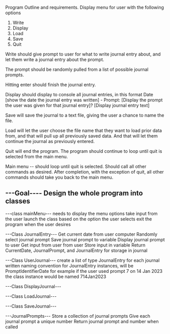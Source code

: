 Program Outline and requirements.
Display menu for user with the following options
1. Write
2. Display
3. Load
4. Save
5. Quit

Write should give prompt to user for what to write journal entry about, and let them write a journal entry about the prompt. 

The prompt should be randomly pulled from a list of possible journal prompts. 

Hitting enter should finish the journal entry. 

Display should display to console all journal entries, in this format 
Date [show the date the journal entry was written] - Prompt: [Display the prompt the user was given for that journal entry]? [Display journal entry text] 

Save will save the journal to a text file, giving the user a chance to name the file. 

Load will let the user choose the file name that they want to load prior data from, and that will pull up all previously saved data. And that will let them continue the journal as previously entered. 

Quit will end the program. The program should continue to loop until quit is selected from the main menu. 


Main menu -- should loop until quit is selected. Should call all other commands as desired. After completion, with the exception of quit, all other commands should take you back to the main menu. 

---Goal----
Design the whole program into classes
-----------


---class mainMenu---
needs to display the menu options
take input from the user
launch the class based on the option the user selects
exit the program when the user desires

---Class JournalEntry---
Get current date from user computer
Randomly select journal prompt
Save journal prompt to variable
Display journal prompt to user
Get input from user from user
Store input in variable
Return CurrentDate, JournalPrompt, and JournalEntry for storage in journal 

---Class UserJournal---
create a list of type JournalEntry for each journal written
naming convention for JournalEntry instances, will be PromptIdentifierDate for example if the user used prompt 7 on 14 Jan 2023 the class instance would be named 714Jan2023

---Class DisplayJournal---

---Class LoadJournal---

---Class SaveJournal---

---JournalPrompts---
Store a collection of journal prompts
Give each journal prompt a unique number
Return journal prompt and number when called